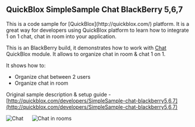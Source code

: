 <h2> QuickBlox SimpleSample Chat BlackBerry 5,6,7</h2>
This is a code sample for [QuickBlox](http://quickblox.com/) platform. It is a great way for developers using QuickBlox platform to learn how to integrate 1 on 1 chat, chat in room into your application.

This is an BlackBerry build, it demonstrates how to work with [Chat](http://quickblox.com/developers/Chat) QuickBlox module.
It allows to organize chat in room & chat 1 on 1.

It shows how to:
<ul>
<li> Organize chat between 2 users</li>
<li> Organize chat in room </li>
</ul>

Original sample description & setup guide - [http://quickblox.com/developers/SimpleSample-chat-blackberry5,6,7](http://quickblox.com/developers/SimpleSample-chat-blackberry5,6,7)

![Chat](http://quickblox.com/developers/images/c/ca/BlackBerry567-Chat-sample1.png) &nbsp;&nbsp;&nbsp;&nbsp; ![Chat in rooms](http://quickblox.com/developers/images/b/b0/BlackBerry567-Chat-sample2.png)